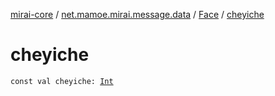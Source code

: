 [mirai-core](../../index.md) / [net.mamoe.mirai.message.data](../index.md) / [Face](index.md) / [cheyiche](./cheyiche.md)

# cheyiche

`const val cheyiche: `[`Int`](https://kotlinlang.org/api/latest/jvm/stdlib/kotlin/-int/index.html)